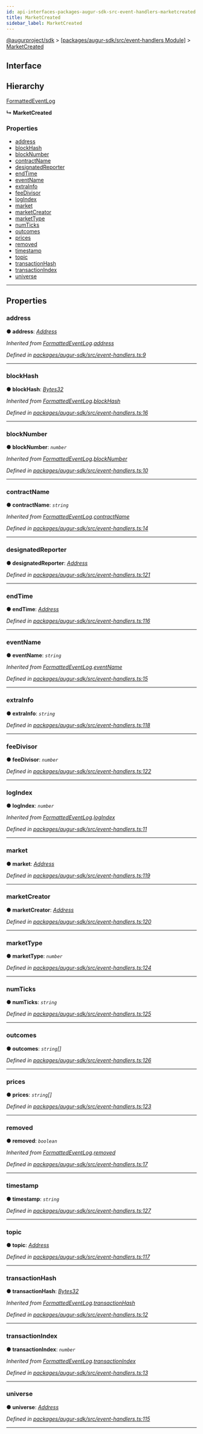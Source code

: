 ```yaml
---
id: api-interfaces-packages-augur-sdk-src-event-handlers-marketcreated
title: MarketCreated
sidebar_label: MarketCreated
---
```


[@augurproject/sdk](api-readme.md) > [[packages/augur-sdk/src/event-handlers Module]](api-modules-packages-augur-sdk-src-event-handlers-module.md) > [MarketCreated](api-interfaces-packages-augur-sdk-src-event-handlers-marketcreated.md)

## Interface

## Hierarchy

 [FormattedEventLog](api-interfaces-packages-augur-sdk-src-event-handlers-formattedeventlog.md)

**↳ MarketCreated**

### Properties

* [address](api-interfaces-packages-augur-sdk-src-event-handlers-marketcreated.md#address)
* [blockHash](api-interfaces-packages-augur-sdk-src-event-handlers-marketcreated.md#blockhash)
* [blockNumber](api-interfaces-packages-augur-sdk-src-event-handlers-marketcreated.md#blocknumber)
* [contractName](api-interfaces-packages-augur-sdk-src-event-handlers-marketcreated.md#contractname)
* [designatedReporter](api-interfaces-packages-augur-sdk-src-event-handlers-marketcreated.md#designatedreporter)
* [endTime](api-interfaces-packages-augur-sdk-src-event-handlers-marketcreated.md#endtime)
* [eventName](api-interfaces-packages-augur-sdk-src-event-handlers-marketcreated.md#eventname)
* [extraInfo](api-interfaces-packages-augur-sdk-src-event-handlers-marketcreated.md#extrainfo)
* [feeDivisor](api-interfaces-packages-augur-sdk-src-event-handlers-marketcreated.md#feedivisor)
* [logIndex](api-interfaces-packages-augur-sdk-src-event-handlers-marketcreated.md#logindex)
* [market](api-interfaces-packages-augur-sdk-src-event-handlers-marketcreated.md#market)
* [marketCreator](api-interfaces-packages-augur-sdk-src-event-handlers-marketcreated.md#marketcreator)
* [marketType](api-interfaces-packages-augur-sdk-src-event-handlers-marketcreated.md#markettype)
* [numTicks](api-interfaces-packages-augur-sdk-src-event-handlers-marketcreated.md#numticks)
* [outcomes](api-interfaces-packages-augur-sdk-src-event-handlers-marketcreated.md#outcomes)
* [prices](api-interfaces-packages-augur-sdk-src-event-handlers-marketcreated.md#prices)
* [removed](api-interfaces-packages-augur-sdk-src-event-handlers-marketcreated.md#removed)
* [timestamp](api-interfaces-packages-augur-sdk-src-event-handlers-marketcreated.md#timestamp)
* [topic](api-interfaces-packages-augur-sdk-src-event-handlers-marketcreated.md#topic)
* [transactionHash](api-interfaces-packages-augur-sdk-src-event-handlers-marketcreated.md#transactionhash)
* [transactionIndex](api-interfaces-packages-augur-sdk-src-event-handlers-marketcreated.md#transactionindex)
* [universe](api-interfaces-packages-augur-sdk-src-event-handlers-marketcreated.md#universe)

---

## Properties

<a id="address"></a>

###  address

**● address**: *[Address](api-modules-packages-augur-sdk-src-event-handlers-module.md#address)*

*Inherited from [FormattedEventLog](api-interfaces-packages-augur-sdk-src-event-handlers-formattedeventlog.md).[address](api-interfaces-packages-augur-sdk-src-event-handlers-formattedeventlog.md#address)*

*Defined in [packages/augur-sdk/src/event-handlers.ts:9](https://github.com/AugurProject/augur/blob/0ea8996003/packages/augur-sdk/src/event-handlers.ts#L9)*

___
<a id="blockhash"></a>

###  blockHash

**● blockHash**: *[Bytes32](api-modules-packages-augur-sdk-src-event-handlers-module.md#bytes32)*

*Inherited from [FormattedEventLog](api-interfaces-packages-augur-sdk-src-event-handlers-formattedeventlog.md).[blockHash](api-interfaces-packages-augur-sdk-src-event-handlers-formattedeventlog.md#blockhash)*

*Defined in [packages/augur-sdk/src/event-handlers.ts:16](https://github.com/AugurProject/augur/blob/0ea8996003/packages/augur-sdk/src/event-handlers.ts#L16)*

___
<a id="blocknumber"></a>

###  blockNumber

**● blockNumber**: *`number`*

*Inherited from [FormattedEventLog](api-interfaces-packages-augur-sdk-src-event-handlers-formattedeventlog.md).[blockNumber](api-interfaces-packages-augur-sdk-src-event-handlers-formattedeventlog.md#blocknumber)*

*Defined in [packages/augur-sdk/src/event-handlers.ts:10](https://github.com/AugurProject/augur/blob/0ea8996003/packages/augur-sdk/src/event-handlers.ts#L10)*

___
<a id="contractname"></a>

###  contractName

**● contractName**: *`string`*

*Inherited from [FormattedEventLog](api-interfaces-packages-augur-sdk-src-event-handlers-formattedeventlog.md).[contractName](api-interfaces-packages-augur-sdk-src-event-handlers-formattedeventlog.md#contractname)*

*Defined in [packages/augur-sdk/src/event-handlers.ts:14](https://github.com/AugurProject/augur/blob/0ea8996003/packages/augur-sdk/src/event-handlers.ts#L14)*

___
<a id="designatedreporter"></a>

###  designatedReporter

**● designatedReporter**: *[Address](api-modules-packages-augur-sdk-src-event-handlers-module.md#address)*

*Defined in [packages/augur-sdk/src/event-handlers.ts:121](https://github.com/AugurProject/augur/blob/0ea8996003/packages/augur-sdk/src/event-handlers.ts#L121)*

___
<a id="endtime"></a>

###  endTime

**● endTime**: *[Address](api-modules-packages-augur-sdk-src-event-handlers-module.md#address)*

*Defined in [packages/augur-sdk/src/event-handlers.ts:116](https://github.com/AugurProject/augur/blob/0ea8996003/packages/augur-sdk/src/event-handlers.ts#L116)*

___
<a id="eventname"></a>

###  eventName

**● eventName**: *`string`*

*Inherited from [FormattedEventLog](api-interfaces-packages-augur-sdk-src-event-handlers-formattedeventlog.md).[eventName](api-interfaces-packages-augur-sdk-src-event-handlers-formattedeventlog.md#eventname)*

*Defined in [packages/augur-sdk/src/event-handlers.ts:15](https://github.com/AugurProject/augur/blob/0ea8996003/packages/augur-sdk/src/event-handlers.ts#L15)*

___
<a id="extrainfo"></a>

###  extraInfo

**● extraInfo**: *`string`*

*Defined in [packages/augur-sdk/src/event-handlers.ts:118](https://github.com/AugurProject/augur/blob/0ea8996003/packages/augur-sdk/src/event-handlers.ts#L118)*

___
<a id="feedivisor"></a>

###  feeDivisor

**● feeDivisor**: *`number`*

*Defined in [packages/augur-sdk/src/event-handlers.ts:122](https://github.com/AugurProject/augur/blob/0ea8996003/packages/augur-sdk/src/event-handlers.ts#L122)*

___
<a id="logindex"></a>

###  logIndex

**● logIndex**: *`number`*

*Inherited from [FormattedEventLog](api-interfaces-packages-augur-sdk-src-event-handlers-formattedeventlog.md).[logIndex](api-interfaces-packages-augur-sdk-src-event-handlers-formattedeventlog.md#logindex)*

*Defined in [packages/augur-sdk/src/event-handlers.ts:11](https://github.com/AugurProject/augur/blob/0ea8996003/packages/augur-sdk/src/event-handlers.ts#L11)*

___
<a id="market"></a>

###  market

**● market**: *[Address](api-modules-packages-augur-sdk-src-event-handlers-module.md#address)*

*Defined in [packages/augur-sdk/src/event-handlers.ts:119](https://github.com/AugurProject/augur/blob/0ea8996003/packages/augur-sdk/src/event-handlers.ts#L119)*

___
<a id="marketcreator"></a>

###  marketCreator

**● marketCreator**: *[Address](api-modules-packages-augur-sdk-src-event-handlers-module.md#address)*

*Defined in [packages/augur-sdk/src/event-handlers.ts:120](https://github.com/AugurProject/augur/blob/0ea8996003/packages/augur-sdk/src/event-handlers.ts#L120)*

___
<a id="markettype"></a>

###  marketType

**● marketType**: *`number`*

*Defined in [packages/augur-sdk/src/event-handlers.ts:124](https://github.com/AugurProject/augur/blob/0ea8996003/packages/augur-sdk/src/event-handlers.ts#L124)*

___
<a id="numticks"></a>

###  numTicks

**● numTicks**: *`string`*

*Defined in [packages/augur-sdk/src/event-handlers.ts:125](https://github.com/AugurProject/augur/blob/0ea8996003/packages/augur-sdk/src/event-handlers.ts#L125)*

___
<a id="outcomes"></a>

###  outcomes

**● outcomes**: *`string`[]*

*Defined in [packages/augur-sdk/src/event-handlers.ts:126](https://github.com/AugurProject/augur/blob/0ea8996003/packages/augur-sdk/src/event-handlers.ts#L126)*

___
<a id="prices"></a>

###  prices

**● prices**: *`string`[]*

*Defined in [packages/augur-sdk/src/event-handlers.ts:123](https://github.com/AugurProject/augur/blob/0ea8996003/packages/augur-sdk/src/event-handlers.ts#L123)*

___
<a id="removed"></a>

###  removed

**● removed**: *`boolean`*

*Inherited from [FormattedEventLog](api-interfaces-packages-augur-sdk-src-event-handlers-formattedeventlog.md).[removed](api-interfaces-packages-augur-sdk-src-event-handlers-formattedeventlog.md#removed)*

*Defined in [packages/augur-sdk/src/event-handlers.ts:17](https://github.com/AugurProject/augur/blob/0ea8996003/packages/augur-sdk/src/event-handlers.ts#L17)*

___
<a id="timestamp"></a>

###  timestamp

**● timestamp**: *`string`*

*Defined in [packages/augur-sdk/src/event-handlers.ts:127](https://github.com/AugurProject/augur/blob/0ea8996003/packages/augur-sdk/src/event-handlers.ts#L127)*

___
<a id="topic"></a>

###  topic

**● topic**: *[Address](api-modules-packages-augur-sdk-src-event-handlers-module.md#address)*

*Defined in [packages/augur-sdk/src/event-handlers.ts:117](https://github.com/AugurProject/augur/blob/0ea8996003/packages/augur-sdk/src/event-handlers.ts#L117)*

___
<a id="transactionhash"></a>

###  transactionHash

**● transactionHash**: *[Bytes32](api-modules-packages-augur-sdk-src-event-handlers-module.md#bytes32)*

*Inherited from [FormattedEventLog](api-interfaces-packages-augur-sdk-src-event-handlers-formattedeventlog.md).[transactionHash](api-interfaces-packages-augur-sdk-src-event-handlers-formattedeventlog.md#transactionhash)*

*Defined in [packages/augur-sdk/src/event-handlers.ts:12](https://github.com/AugurProject/augur/blob/0ea8996003/packages/augur-sdk/src/event-handlers.ts#L12)*

___
<a id="transactionindex"></a>

###  transactionIndex

**● transactionIndex**: *`number`*

*Inherited from [FormattedEventLog](api-interfaces-packages-augur-sdk-src-event-handlers-formattedeventlog.md).[transactionIndex](api-interfaces-packages-augur-sdk-src-event-handlers-formattedeventlog.md#transactionindex)*

*Defined in [packages/augur-sdk/src/event-handlers.ts:13](https://github.com/AugurProject/augur/blob/0ea8996003/packages/augur-sdk/src/event-handlers.ts#L13)*

___
<a id="universe"></a>

###  universe

**● universe**: *[Address](api-modules-packages-augur-sdk-src-event-handlers-module.md#address)*

*Defined in [packages/augur-sdk/src/event-handlers.ts:115](https://github.com/AugurProject/augur/blob/0ea8996003/packages/augur-sdk/src/event-handlers.ts#L115)*

___

